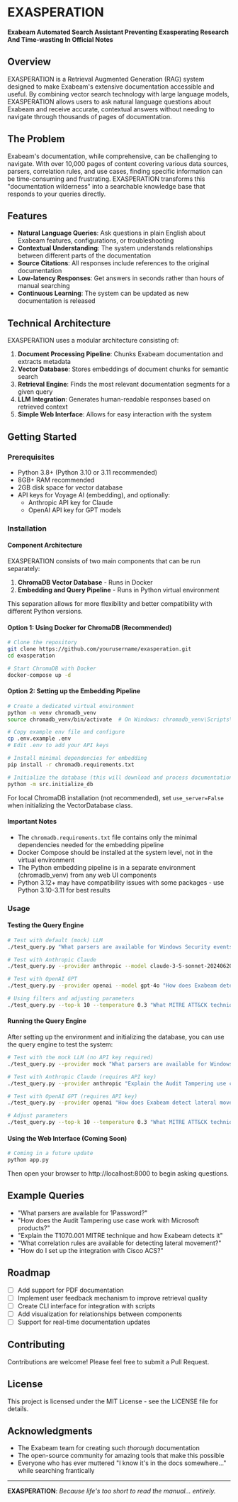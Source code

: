 # EXASPERATION

**Exabeam Automated Search Assistant Preventing Exasperating Research And Time-wasting In Official Notes**

## Overview

EXASPERATION is a Retrieval Augmented Generation (RAG) system designed to make Exabeam's extensive documentation accessible and useful. By combining vector search technology with large language models, EXASPERATION allows users to ask natural language questions about Exabeam and receive accurate, contextual answers without needing to navigate through thousands of pages of documentation.

## The Problem

Exabeam's documentation, while comprehensive, can be challenging to navigate. With over 10,000 pages of content covering various data sources, parsers, correlation rules, and use cases, finding specific information can be time-consuming and frustrating. EXASPERATION transforms this "documentation wilderness" into a searchable knowledge base that responds to your queries directly.

## Features

- **Natural Language Queries**: Ask questions in plain English about Exabeam features, configurations, or troubleshooting
- **Contextual Understanding**: The system understands relationships between different parts of the documentation
- **Source Citations**: All responses include references to the original documentation
- **Low-latency Responses**: Get answers in seconds rather than hours of manual searching
- **Continuous Learning**: The system can be updated as new documentation is released

## Technical Architecture

EXASPERATION uses a modular architecture consisting of:

1. **Document Processing Pipeline**: Chunks Exabeam documentation and extracts metadata
2. **Vector Database**: Stores embeddings of document chunks for semantic search
3. **Retrieval Engine**: Finds the most relevant documentation segments for a given query
4. **LLM Integration**: Generates human-readable responses based on retrieved context
5. **Simple Web Interface**: Allows for easy interaction with the system

## Getting Started

### Prerequisites

- Python 3.8+ (Python 3.10 or 3.11 recommended)
- 8GB+ RAM recommended
- 2GB disk space for vector database
- API keys for Voyage AI (embedding), and optionally:
  - Anthropic API key for Claude
  - OpenAI API key for GPT models

### Installation

#### Component Architecture

EXASPERATION consists of two main components that can be run separately:

1. **ChromaDB Vector Database** - Runs in Docker
2. **Embedding and Query Pipeline** - Runs in Python virtual environment

This separation allows for more flexibility and better compatibility with different Python versions.

#### Option 1: Using Docker for ChromaDB (Recommended)

```bash
# Clone the repository
git clone https://github.com/yourusername/exasperation.git
cd exasperation

# Start ChromaDB with Docker
docker-compose up -d
```

#### Option 2: Setting up the Embedding Pipeline

```bash
# Create a dedicated virtual environment
python -m venv chromadb_venv
source chromadb_venv/bin/activate  # On Windows: chromadb_venv\Scripts\activate

# Copy example env file and configure
cp .env.example .env
# Edit .env to add your API keys

# Install minimal dependencies for embedding
pip install -r chromadb.requirements.txt

# Initialize the database (this will download and process documentation)
python -m src.initialize_db
```

For local ChromaDB installation (not recommended), set `use_server=False` when initializing the VectorDatabase class.

#### Important Notes

- The `chromadb.requirements.txt` file contains only the minimal dependencies needed for the embedding pipeline
- Docker Compose should be installed at the system level, not in the virtual environment
- The Python embedding pipeline is in a separate environment (chromadb_venv) from any web UI components
- Python 3.12+ may have compatibility issues with some packages - use Python 3.10-3.11 for best results

### Usage

#### Testing the Query Engine

```bash
# Test with default (mock) LLM
./test_query.py "What parsers are available for Windows Security events?"

# Test with Anthropic Claude
./test_query.py --provider anthropic --model claude-3-5-sonnet-20240620 "Explain the Audit Tampering use case"

# Test with OpenAI GPT
./test_query.py --provider openai --model gpt-4o "How does Exabeam detect lateral movement?"

# Using filters and adjusting parameters
./test_query.py --top-k 10 --temperature 0.3 "What MITRE ATT&CK techniques are covered by Exabeam?"
```

#### Running the Query Engine

After setting up the environment and initializing the database, you can use the query engine to test the system:

```bash
# Test with the mock LLM (no API key required)
./test_query.py --provider mock "What parsers are available for Windows Security events?"

# Test with Anthropic Claude (requires API key)
./test_query.py --provider anthropic "Explain the Audit Tampering use case"

# Test with OpenAI GPT (requires API key)
./test_query.py --provider openai "How does Exabeam detect lateral movement?"

# Adjust parameters
./test_query.py --top-k 10 --temperature 0.3 "What MITRE ATT&CK techniques are covered by Exabeam?"
```

#### Using the Web Interface (Coming Soon)

```bash
# Coming in a future update
python app.py
```

Then open your browser to http://localhost:8000 to begin asking questions.

## Example Queries

- "What parsers are available for 1Password?"
- "How does the Audit Tampering use case work with Microsoft products?"
- "Explain the T1070.001 MITRE technique and how Exabeam detects it"
- "What correlation rules are available for detecting lateral movement?"
- "How do I set up the integration with Cisco ACS?"

## Roadmap

- [ ] Add support for PDF documentation
- [ ] Implement user feedback mechanism to improve retrieval quality
- [ ] Create CLI interface for integration with scripts
- [ ] Add visualization for relationships between components
- [ ] Support for real-time documentation updates

## Contributing

Contributions are welcome! Please feel free to submit a Pull Request.

## License

This project is licensed under the MIT License - see the LICENSE file for details.

## Acknowledgments

- The Exabeam team for creating such *thorough* documentation
- The open-source community for amazing tools that make this possible
- Everyone who has ever muttered "I know it's in the docs somewhere..." while searching frantically

---

**EXASPERATION**: *Because life's too short to read the manual... entirely.*

